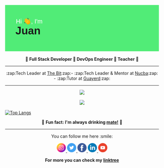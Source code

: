 <img src="https://raw.githubusercontent.com/jpromanonet/jpromanonet/master/header.png"/>
<p align="center">🚀  <b>Full Stack Developer 🚀  DevOps Engineer 🚀  Teacher</b> 🚀 </p>
<hr>
<p align="center">
 :zap:Tech Leader at <a href="https://github.com/thebitar">The Bit</a>:zap:- :zap:Tech Leader & Mentor at <a href="https://github.com/nucba">Nucba</a>:zap: - :zap:Tutor at <a href="https://github.com/guayerd">Guayerd</a>:zap:
</p>
<hr>

<p align="center">
 <img src="https://github-readme-stats.vercel.app/api?username=jpromanonet&&show_icons=true&title_color=00fa9a&icon_color=00c87b&text_color=00fa9a&bg_color=191919&count_private=true">
</p>
 
<p align="center">
  <img src="https://github-readme-streak-stats.herokuapp.com/?user=jpromanonet&&show_icons=true&title_color=00fa9a&icon_color=00c87b&text_color=00fa9a&bg_color=191919&count_private=true" />
</p>
  
[![Top Langs](https://github-readme-stats.vercel.app/api/top-langs/?username=jpromanonet&bg_color=000000&text_color=FFFFFF&title_color=159E4A&langs_count=10&card_width=1000&layout=compact)](https://github.com/jpromanonet/github-readme-stats)

<p align="center">🧉 <b>Fun fact: I'm always drinking <a href="https://en.wikipedia.org/wiki/Mate_(drink)">mate!</a></b> 🧉</p>
<hr>
<p align="center">
  You can follow me here :smile:
</p>
<p align="center">
  <a href="https://instagram.com/juanp.raven">
    <img src="./images/instagram.png" width="30px" height="30px">
  </a>
  <a href="https://twitter.com/jpromanonet">
    <img src="./images/twitter.png" width="30px" height="30px">
  </a>
  <a href="https://www.facebook.com/profile.php?id=100071847536285">
    <img src="./images/facebook.png" width="30px" height="30px">
  </a>
  <a href="https://www.linkedin.com/in/jupromano/">
    <img src="./images/linkedin.png" width="30px" height="30px">
  </a>
  <a href="https://www.youtube.com/channel/UCNizhFb4M6sT5UqOVOAUq1w?sub_confirmation=1">
    <img src="./images/youtube.png" width="30px" height="30px">
  </a>
</p>
<p align="center">
  <b>For more you can check my <a href="https://linktr.ee/jpromanonet">linktree</a></b>
</p>
